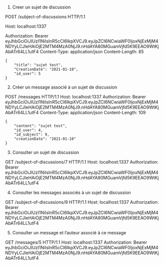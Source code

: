 1. Creer un sujet de discussion

POST /subject-of-discussions HTTP/1.1

Host: localhost:1337

Authorization: Bearer eyJhbGciOiJIUzI1NiIsInR5cCI6IkpXVCJ9.eyJpZCI6NCwiaWF0IjoxNjExMjM4NDYyLCJleHAiOjE2MTM4MzA0NjJ9.nHdAYA80MGuamVjfd5K9EEAO9WtKjAbATr64LL1utF4
Content-Type: application/json
Content-Length: 85

```
{
    "title": "sujet test",
    "CreationDate": "2021-01-18",
    "id_user": 5
}
```

2. Créer un message associé à un sujet de discussion

POST /messages HTTP/1.1
Host: localhost:1337
Authorization: Bearer eyJhbGciOiJIUzI1NiIsInR5cCI6IkpXVCJ9.eyJpZCI6NCwiaWF0IjoxNjExMjM4NDYyLCJleHAiOjE2MTM4MzA0NjJ9.nHdAYA80MGuamVjfd5K9EEAO9WtKjAbATr64LL1utF4
Content-Type: application/json
Content-Length: 109

```
{
    "content": "sujet test",
    "id_user": 4,
    "id_subject": 9,
    "creationDate": "2021-01-18"
}
```

3. Consulter un sujet de discussion

GET /subject-of-discussions/7 HTTP/1.1
Host: localhost:1337
Authorization: Bearer eyJhbGciOiJIUzI1NiIsInR5cCI6IkpXVCJ9.eyJpZCI6NCwiaWF0IjoxNjExMjM4NDYyLCJleHAiOjE2MTM4MzA0NjJ9.nHdAYA80MGuamVjfd5K9EEAO9WtKjAbATr64LL1utF4

4. Consulter les messages associés à un sujet de discussion

GET /subject-of-discussions/9 HTTP/1.1
Host: localhost:1337
Authorization: Bearer eyJhbGciOiJIUzI1NiIsInR5cCI6IkpXVCJ9.eyJpZCI6NCwiaWF0IjoxNjExMjM4NDYyLCJleHAiOjE2MTM4MzA0NjJ9.nHdAYA80MGuamVjfd5K9EEAO9WtKjAbATr64LL1utF4

5. Consulter un message et l’auteur associé à ce message

GET /messages/5 HTTP/1.1
Host: localhost:1337
Authorization: Bearer eyJhbGciOiJIUzI1NiIsInR5cCI6IkpXVCJ9.eyJpZCI6NCwiaWF0IjoxNjExMjM4NDYyLCJleHAiOjE2MTM4MzA0NjJ9.nHdAYA80MGuamVjfd5K9EEAO9WtKjAbATr64LL1utF4

